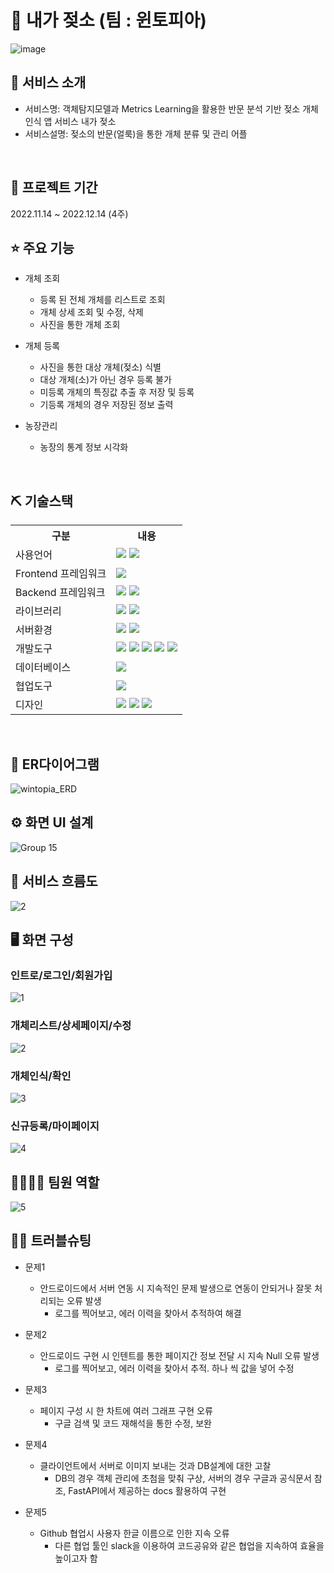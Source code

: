 #  📎 내가 젖소 (팀 : 윈토피아)
![image](https://user-images.githubusercontent.com/111676264/209074686-ef24a0db-287a-49c0-95f3-ee4dfb3adfe5.png)


## 👀 서비스 소개
* 서비스명: 객체탐지모델과 Metrics Learning을 활용한 반문 분석 기반 젖소 개체인식 앱 서비스 내가 젖소
* 서비스설명: 젖소의 반문(얼룩)을 통한 개체 분류 및 관리 어플
<br>

## 📅 프로젝트 기간
2022.11.14 ~ 2022.12.14 (4주)
<br>

## ⭐ 주요 기능
- 개체 조회
    - 등록 된 전체 개체를 리스트로 조회
    - 개체 상세 조회 및 수정, 삭제
    - 사진을 통한 개체 조회
- 개체 등록
    - 사진을 통한 대상 개체(젖소) 식별
    - 대상 개체(소)가 아닌 경우 등록 불가
    - 미등록 개체의 특징값 추출 후 저장 및 등록
    - 기등록 개체의 경우 저장된 정보 출력

- 농장관리
    - 농장의 통계 정보 시각화
<br>

## ⛏ 기술스택
<table>
    <tr>
        <th>구분</th>
        <th>내용</th>
    </tr>
    <tr>
        <td>사용언어</td>
        <td>
             <img src="https://img.shields.io/badge/Kotlin-7F52FF?style=for-the-badge&logo=Kotlin&logoColor=white"/>
             <img src="https://img.shields.io/badge/Python-3776AB?style=for-the-badge&logo=Python&logoColor=white"/>
        </td>
    </tr>
    <tr>
        <td>Frontend 프레임워크</td>
        <td>
          <img src="https://img.shields.io/badge/Android-3DDC84?style=for-the-badge&logo=Android&logoColor=white"/>
        </td>
    </tr>
    <tr>
        <td>Backend 프레임워크</td>
        <td>
            <img src="https://img.shields.io/badge/FastAPI-FFFFFF?style=for-the-badge&logo=FastAPI&logoColor=black"/>
            <img src="https://img.shields.io/badge/PyCharm-000000?style=for-the-badge&logo=PyCharm&logoColor=white"/>
        </td>
    </tr>
        <tr>
        <td>라이브러리</td>
        <td>
            <img src="https://img.shields.io/badge/Naver-03C75A?style=for-the-badge&logo=Naver&logoColor=white"/>
            <img src="https://img.shields.io/badge/Google-4285F4?style=for-the-badge&logo=Google&logoColor=white"/>
        </td>
    </tr>
        <tr>
        <td>서버환경</td>
        <td>
            <img src="https://img.shields.io/badge/Docker-2496ED?style=for-the-badge&logo=docker&logoColor=white">
            <img src="https://img.shields.io/badge/FastAPI-FFFFFF?style=for-the-badge&logo=FastAPI&logoColor=black"/>
        </td>
    </tr>
    <tr>
        <td>개발도구</td>
        <td>
            <img src="https://img.shields.io/badge/Eclipse-2C2255?style=for-the-badge&logo=Eclipse&logoColor=white"/> 
            <img src="https://img.shields.io/badge/VSCode-007ACC?style=for-the-badge&logo=VisualStudioCode&logoColor=white"/>
            <img src="https://img.shields.io/badge/Jupyter-F37626?style=for-the-badge&logo=Jupyter&logoColor=white"/>
            <img src="https://img.shields.io/badge/Anaconda-44A833?style=for-the-badge&logo=Anaconda&logoColor=white"/>
            <img src="https://img.shields.io/badge/IntelliJ IDEA-000000?style=for-the-badge&logo=IntelliJ IDEA&logoColor=white"/>
        </td>
    </tr>
    <tr>
        <td>데이터베이스</td>
        <td>
            <img src="https://img.shields.io/badge/MariaDB-003545?style=for-the-badge&logo=MariaDB&logoColor=white"/>
        </td>
    </tr>
        <tr>
        <td>협업도구</td>
        <td>
            <img src="https://img.shields.io/badge/GitHub-181717?style=for-the-badge&logo=GitHub&logoColor=white"/>
        </td>
    </tr>
    </tr>
        <tr>
        <td>디자인</td>
        <td>
            <img src="https://img.shields.io/badge/Figma-F24E1E?style=for-the-badge&logo=Figma&logoColor=white"/>
            <img src="https://img.shields.io/badge/Adobe XD-FF61F6?style=for-the-badge&logo=Adobe XD&logoColor=white"/>
            <img src="https://img.shields.io/badge/Adobe Photoshop-31A8FF?style=for-the-badge&logo=Adobe Photoshop&logoColor=white"/>
        </td>
    </tr>
</table>


<br>

## 📌 ER다이어그램
![wintopia_ERD](https://user-images.githubusercontent.com/111676264/209074853-1c186fc8-9718-429e-ad4d-a6b959440c05.png)
<br>

## ⚙ 화면 UI 설계
![Group 15](https://user-images.githubusercontent.com/111676264/209075856-a3d2e5fa-71a8-4c49-ad68-164b4427e5be.png)
<br>

## 📌 서비스 흐름도
![2](https://user-images.githubusercontent.com/111676264/209075611-6332eb0f-0afc-4c9e-8266-a16e19bf8fb6.png)
<br>

## 🖥 화면 구성

### 인트로/로그인/회원가입
![1](https://user-images.githubusercontent.com/111676264/209076492-79e34abc-1296-4ec8-93e7-b98c340455ce.png)
<br>

### 개체리스트/상세페이지/수정
![2](https://user-images.githubusercontent.com/111676264/209076498-953f1983-49ea-4739-974d-0c8eb0c51234.png)
<br>


### 개체인식/확인
![3](https://user-images.githubusercontent.com/111676264/209076500-147e8e0d-0e63-44ef-a547-987d3510af73.png)
<br>


### 신규등록/마이페이지
![4](https://user-images.githubusercontent.com/111676264/209076504-8c212642-9446-48b3-ac17-f4071bc90f61.png)
<br>

## 👨‍👩‍👦‍👦 팀원 역할
![5](https://user-images.githubusercontent.com/111676264/209076715-696e26a2-6d7f-4fd7-966d-352f6bb1befb.png)


## 🤾‍♂️ 트러블슈팅
  
* 문제1<br>
     - 안드로이드에서 서버 연동 시 지속적인 문제 발생으로 연동이 안되거나 잘못 처리되는 오류 발생
        - 로그를 찍어보고, 에러 이력을 찾아서 추적하여 해결
 
* 문제2<br>
     - 안드로이드 구현 시 인텐트를 통한 페이지간 정보 전달 시 지속 Null 오류 발생
        - 로그를 찍어보고, 에러 이력을 찾아서 추적. 하나 씩 값을 넣어 수정

* 문제3<br>
     - 페이지 구성 시 한 차트에 여러 그래프 구현 오류
        - 구글 검색 및 코드 재해석을 통한 수정, 보완

* 문제4<br>
     - 클라이언트에서 서버로 이미지 보내는 것과 DB설계에 대한 고찰
        - DB의 경우 객체 관리에 초첨을 맞춰 구상, 서버의 경우 구글과 공식문서 참조, FastAPI에서 제공하는 docs 활용하여 구현

* 문제5<br>
     - Github 협업시 사용자 한글 이름으로 인한 지속 오류
        - 다른 협업 툴인 slack을 이용하여 코드공유와 같은 협업을 지속하여 효율을 높이고자 함
